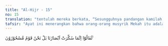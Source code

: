 ```yaml
---
title: "Al-Hijr - 15"
no: 15
translation: "tentulah mereka berkata, “Sesungguhnya pandangan kamilah yang dikaburkan, bahkan kami adalah orang yang terkena sihir.”  "
tafsir: "Ayat ini menerangkan bahwa orang-orang musyrik Mekah itu adalah orang-orang yang sangat ingkar dan tidak mau menerima kebenaran. Keadaan mereka seperti itu dilukiskan Allah dalam ayat ini. Seandainya Allah membukakan pintu-pintu langit bagi mereka dan menyediakan tangga untuk naik ke langit itu, maka mereka pun akan naik.\n\nSeandainya mereka melihat malaikat-malaikat di langit atau suatu keajaiban yang merupakan tanda-tanda kekuasaan dan kebesaran Allah, mereka tidak akan mengakuinya, bahkan mereka mengatakan, \"Mata kami telah dikaburkan sehingga kami tidak melihat dengan jelas suatu tanda yang ada di hadapan kami. Apa yang terlihat oleh kami tidak lain hanyalah khayalan belaka, sebagai hasil sihir Muhammad yang telah menyihir kami, sehingga kami tidak lagi melihat hakikat kebenaran.\" Ayat ini senada dengan firman Allah swt:\n\nDan sekiranya Kami turunkan kepadamu (Muhammad) tulisan di atas kertas, sehingga mereka dapat memegangnya dengan tangan mereka sendiri, niscaya orang-orang kafir itu akan berkata, \"Ini tidak lain hanyalah sihir yang nyata.\" (al-An'am/6: 7)"
---
```


لَقَالُوْٓا اِنَّمَا سُكِّرَتْ اَبْصَارُنَا بَلْ نَحْنُ قَوْمٌ مَّسْحُوْرُوْنَ ࣖ 
